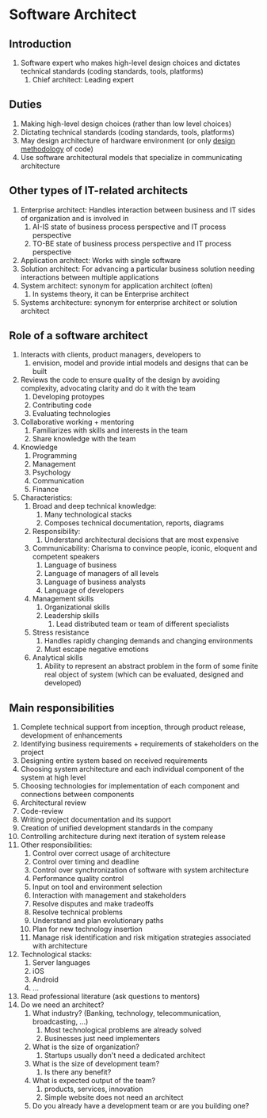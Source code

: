 # Software Architect #
## Introduction ##
1. Software expert who makes high-level design choices and dictates technical standards (coding standards, tools, platforms)
	1. Chief architect: Leading expert

## Duties ##
1. Making high-level design choices (rather than low level choices)
2. Dictating technical standards (coding standards, tools, platforms)
3. May design architecture of hardware environment (or only [design methodology](https://en.wikipedia.org/wiki/Design_methodology) of code)
4. Use software architectural models that specialize in communicating architecture

## Other types of IT-related architects ##
1. Enterprise architect: Handles interaction between business and IT sides of organization and is involved in
	1. AI-IS state of business process perspective and IT process perspective
	2. TO-BE state of business process perspective and IT process perspective
2. Application architect: Works with single software
3. Solution architect: For advancing a particular business solution needing interactions between multiple applications
4. System architect: synonym for application architect (often)
	1. In systems theory, it can be Enterprise architect
5. Systems architecture: synonym for enterprise architect or solution architect

## Role of a software architect ##
1. Interacts with clients, product managers, developers to
	1. envision, model and provide intial models and designs that can be built
2. Reviews the code to ensure quality of the design by avoiding complexity, advocating clarity and do it with the team
	1. Developing protoypes
	2. Contributing code
	3. Evaluating technologies
3. Collaborative working + mentoring
	1. Familiarizes with skills and interests in the team
	2. Share knowledge with the team
4. Knowledge
	1. Programming
	2. Management
	3. Psychology
	4. Communication
	5. Finance
5. Characteristics:
	1. Broad and deep technical knowledge:
		1. Many technological stacks
		2. Composes technical documentation, reports, diagrams
	2. Responsibility:
		1. Understand architectural decisions that are most expensive
	3. Communicability: Charisma to convince people, iconic, eloquent and competent speakers
		1. Language of business
		2. Language of managers of all levels
		3. Language of business analysts
		4. Language of developers
	4. Management skills
		1. Organizational skills
		2. Leadership skills
			1. Lead distributed team or team of different specialists
	5. Stress resistance
		1. Handles rapidly changing demands and changing environments
		2. Must escape negative emotions
	6. Analytical skills
		1. Ability to represent an abstract problem in the form of some finite real object of system (which can be evaluated, designed and developed)

## Main responsibilities ##
1. Complete technical support from inception, through product release, development of enhancements
2. Identifying business requirements + requirements of stakeholders on the project
3. Designing entire system based on received requirements
4. Choosing system architecture and each individual component of the system at high level
5. Choosing technologies for implementation of each component and connections between components
6. Architectural review
7. Code-review
8. Writing project documentation and its support
9. Creation of unified development standards in the company
10. Controlling architecture during next iteration of system release
11. Other responsibilities:
	1. Control over correct usage of architecture
	2. Control over timing and deadline
	3. Control over synchronization of software with system architecture
	4. Performance quality control
	5. Input on tool and environment selection
	6. Interaction with management and stakeholders
	7. Resolve disputes and make tradeoffs
	8. Resolve technical problems
	9. Understand and plan evolutionary paths
	10. Plan for new technology insertion
	11. Manage risk identification and risk mitigation strategies associated with architecture
12. Technological stacks:
	1. Server languages
	2. iOS
	3. Android
	4. ...
13. Read professional literature (ask questions to mentors)
14. Do we need an architect?
	1. What industry? (Banking, technology, telecommunication, broadcasting, ...)
		1. Most technological problems are already solved
		2. Businesses just need implementers
	2. What is the size of organization?
		1. Startups usually don't need a dedicated architect
	3. What is the size of development team?
		1. Is there any benefit?
	4. What is expected output of the team?
		1. products, services, innovation
		2. Simple website does not need an architect
	5. Do you already have a development team or are you building one?
